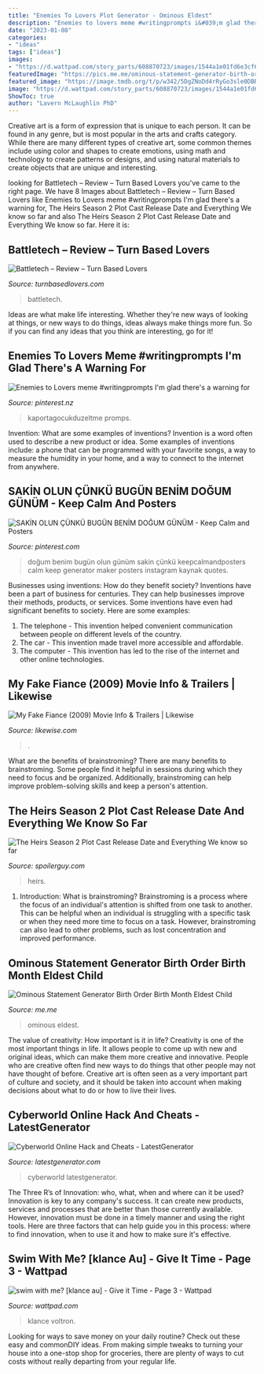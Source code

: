 ```yaml
---
title: "Enemies To Lovers Plot Generator - Ominous Eldest"
description: "Enemies to lovers meme #writingprompts i&#039;m glad there&#039;s a warning for"
date: "2023-01-08"
categories:
- "ideas"
tags: ["ideas"]
images:
- "https://d.wattpad.com/story_parts/608870723/images/1544a1e01fd6e3cf624094417112.jpg"
featuredImage: "https://pics.me.me/ominous-statement-generator-birth-order-birth-month-eldest-child-prepare-10011494.png"
featured_image: "https://image.tmdb.org/t/p/w342/5DgZNoDd4rRyGo3sle0DBR0NEcO.jpg"
image: "https://d.wattpad.com/story_parts/608870723/images/1544a1e01fd6e3cf624094417112.jpg"
ShowToc: true
author: "Lavern McLaughlin PhD"
---
```



Creative art is a form of expression that is unique to each person. It can be found in any genre, but is most popular in the arts and crafts category. While there are many different types of creative art, some common themes include using color and shapes to create emotions, using math and technology to create patterns or designs, and using natural materials to create objects that are unique and interesting.

	

		
looking for Battletech – Review – Turn Based Lovers you've came to the right page. We have 8 Images about Battletech – Review – Turn Based Lovers like Enemies to Lovers meme #writingprompts I&#039;m glad there&#039;s a warning for, The Heirs Season 2 Plot Cast Release Date and Everything We know so far and also The Heirs Season 2 Plot Cast Release Date and Everything We know so far. Here it is:
		
    
## Battletech – Review – Turn Based Lovers

<img loading=lazy src="https://turnbasedlovers.com/wp-content/uploads/2019/08/BattleTech-melee-1200x960.png" onerror="this.onerror=null;this.src='https://tse2.mm.bing.net/th?id=OIP.DgxqGSogEbw9Wgd7bMqT-QHaF7&amp;pid=15.1';" alt="Battletech – Review – Turn Based Lovers">

_Source: turnbasedlovers.com_

>battletech. 

	

Ideas are what make life interesting. Whether they're new ways of looking at things, or new ways to do things, ideas always make things more fun. So if you can find any ideas that you think are interesting, go for it!

    
## Enemies To Lovers Meme #writingprompts I&#039;m Glad There&#039;s A Warning For

<img loading=lazy src="https://i.pinimg.com/originals/b2/ce/2c/b2ce2cf3d0dc036a64e4e5b6a0488e9d.png" onerror="this.onerror=null;this.src='https://tse3.mm.bing.net/th?id=OIP.q9EhysbLCt3dQcw8peUDhwAAAA&amp;pid=15.1';" alt="Enemies to Lovers meme #writingprompts I&#039;m glad there&#039;s a warning for">

_Source: pinterest.nz_

>kaportagocukduzeltme promps. 

	

Invention: What are some examples of inventions?
Invention is a word often used to describe a new product or idea. Some examples of inventions include: a phone that can be programmed with your favorite songs, a way to measure the humidity in your home, and a way to connect to the internet from anywhere.

    
## SAKİN OLUN ÇÜNKÜ BUGÜN BENİM DOĞUM GÜNÜM - Keep Calm And Posters

<img loading=lazy src="https://i.pinimg.com/originals/68/12/93/681293ea6a3c3f1af881726d2ba0bfce.jpg" onerror="this.onerror=null;this.src='https://tse1.mm.bing.net/th?id=OIP.TIHtvTy5eahqtcGLd6UFeQHaIp&amp;pid=15.1';" alt="SAKİN OLUN ÇÜNKÜ BUGÜN BENİM DOĞUM GÜNÜM - Keep Calm and Posters">

_Source: pinterest.com_

>doğum benim bugün olun günüm sakin çünkü keepcalmandposters calm keep generator maker posters instagram kaynak quotes. 

	

Businesses using inventions: How do they benefit society?
Inventions have been a part of business for centuries. They can help businesses improve their methods, products, or services.  Some inventions have even had significant benefits to society. Here are some examples: 
1. The telephone - This invention helped convenient communication between people on different levels of the country.
2. The car - This invention made travel more accessible and affordable.
3. The computer - This invention has led to the rise of the internet and other online technologies.

    
## My Fake Fiance (2009) Movie Info &amp; Trailers | Likewise

<img loading=lazy src="https://image.tmdb.org/t/p/w342/5DgZNoDd4rRyGo3sle0DBR0NEcO.jpg" onerror="this.onerror=null;this.src='https://tse2.mm.bing.net/th?id=OIP.bK-XtaGYLGdEvkSthmWilwAAAA&amp;pid=15.1';" alt="My Fake Fiance (2009) Movie Info &amp; Trailers | Likewise">

_Source: likewise.com_

>. 

	

What are the benefits of brainstroming?
There are many benefits to brainstroming. Some people find it helpful in sessions during which they need to focus and be organized. Additionally, brainstroming can help improve problem-solving skills and keep a person's attention.

    
## The Heirs Season 2 Plot Cast Release Date And Everything We Know So Far

<img loading=lazy src="https://i0.wp.com/spoilerguy.com/wp-content/uploads/2021/03/heirs18-00232a-1280x720-1-1024x576.jpg" onerror="this.onerror=null;this.src='https://tse1.mm.bing.net/th?id=OIP.-yV_s2lhkRZ2y-bSzlIApQHaEK&amp;pid=15.1';" alt="The Heirs Season 2 Plot Cast Release Date and Everything We know so far">

_Source: spoilerguy.com_

>heirs. 

	

1. Introduction: What is brainstroming?
Brainstroming is a process where the focus of an individual's attention is shifted from one task to another. This can be helpful when an individual is struggling with a specific task or when they need more time to focus on a task. However, brainstroming can also lead to other problems, such as lost concentration and improved performance.

    
## Ominous Statement Generator Birth Order Birth Month Eldest Child

<img loading=lazy src="https://pics.me.me/ominous-statement-generator-birth-order-birth-month-eldest-child-prepare-10011494.png" onerror="this.onerror=null;this.src='https://tse2.mm.bing.net/th?id=OIP.jX60gqHbRrL9SUcj6luOWwHaKV&amp;pid=15.1';" alt="Ominous Statement Generator Birth Order Birth Month Eldest Child">

_Source: me.me_

>ominous eldest. 

	

The value of creativity: How important is it in life?
Creativity is one of the most important things in life. It allows people to come up with new and original ideas, which can make them more creative and innovative. People who are creative often find new ways to do things that other people may not have thought of before. Creative art is often seen as a very important part of culture and society, and it should be taken into account when making decisions about what to do or how to live their lives.

    
## Cyberworld Online Hack And Cheats - LatestGenerator

<img loading=lazy src="http://latestgenerator.com/wp-content/uploads/2020/12/Cyberworld-1024x510.jpg" onerror="this.onerror=null;this.src='https://tse1.mm.bing.net/th?id=OIP.aNPBqITvnfkNnaOiUSAHCQHaDs&amp;pid=15.1';" alt="Cyberworld Online Hack and Cheats - LatestGenerator">

_Source: latestgenerator.com_

>cyberworld latestgenerator. 

	

The Three R’s of Innovation: who, what, when and where can it be used?
Innovation is key to any company's success. It can create new products, services and processes that are better than those currently available. However, innovation must be done in a timely manner and using the right tools. Here are three factors that can help guide you in this process: where to find innovation, when to use it and how to make sure it's effective.

    
## Swim With Me? [klance Au] - Give It Time - Page 3 - Wattpad

<img loading=lazy src="https://d.wattpad.com/story_parts/608870723/images/1544a1e01fd6e3cf624094417112.jpg" onerror="this.onerror=null;this.src='https://tse2.mm.bing.net/th?id=OIP.iB2Je46J6ATAsCtM2uZTnAHaGx&amp;pid=15.1';" alt="swim with me? [klance au] - Give it Time - Page 3 - Wattpad">

_Source: wattpad.com_

>klance voltron. 

	

Looking for ways to save money on your daily routine? Check out these easy and commonDIY ideas. From making simple tweaks to turning your house into a one-stop shop for groceries, there are plenty of ways to cut costs without really departing from your regular life.

